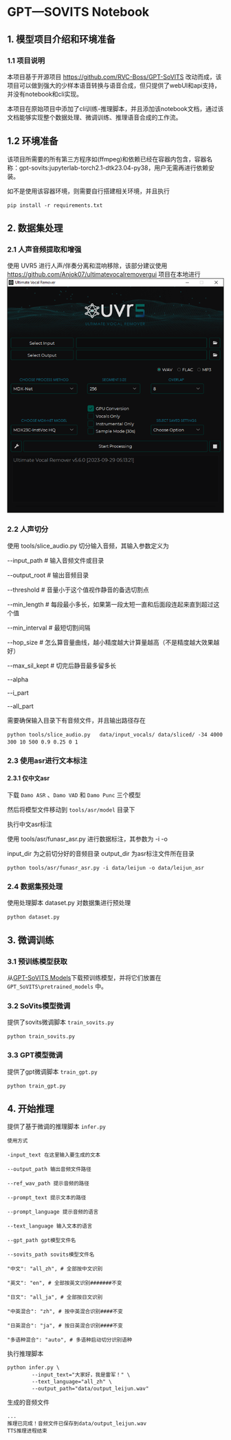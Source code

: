 # GPT—SOVITS Notebook

## 1. 模型项目介绍和环境准备

### 1.1 项目说明

本项目基于开源项目 https://github.com/RVC-Boss/GPT-SoVITS 改动而成，该项目可以做到强大的少样本语音转换与语音合成，但只提供了webUI和api支持，并没有notebook和cli实现。

本项目在原始项目中添加了cli训练-推理脚本，并且添加该notebook文档，通过该文档能够实现整个数据处理、微调训练、推理语音合成的工作流。

## 1.2 环境准备

该项目所需要的所有第三方程序如(ffmpeg)和依赖已经在容器内包含，容器名称：gpt-sovits:jupyterlab-torch2.1-dtk23.04-py38，用户无需再进行依赖安装。

如不是使用该容器环境，则需要自行搭建相关环境，并且执行

`pip install -r requirements.txt`


## 2. 数据集处理

### 2.1 人声音频提取和增强

使用 UVR5 进行人声/伴奏分离和混响移除，该部分建议使用 https://github.com/Anjok07/ultimatevocalremovergui 项目在本地进行
![image.png](picture/UVR5.png)


### 2.2 人声切分
使用 tools/slice_audio.py 切分输入音频，其输入参数定义为

--input_path # 输入音频文件或目录

--output_root # 输出音频目录

--threshold  # 音量小于这个值视作静音的备选切割点

--min_length  # 每段最小多长，如果第一段太短一直和后面段连起来直到超过这个值

--min_interval  # 最短切割间隔

--hop_size  # 怎么算音量曲线，越小精度越大计算量越高（不是精度越大效果越好）

--max_sil_kept  # 切完后静音最多留多长

--alpha

--i_part  

--all_part 


需要确保输入目录下有音频文件，并且输出路径存在

`python tools/slice_audio.py   data/input_vocals/ data/sliced/ -34 4000 300 10 500 0.9 0.25 0 1`


### 2.3 使用asr进行文本标注

#### 2.3.1 仅中文asr

下载 `Damo ASR` 、`Damo VAD` 和 `Damo Punc` 三个模型

然后将模型文件移动到 `tools/asr/model` 目录下

执行中文asr标注

使用 tools/asr/funasr_asr.py 进行数据标注，其参数为 -i -o

input_dir 为之前切分好的音频目录 output_dir 为asr标注文件所在目录

`python tools/asr/funasr_asr.py -i data/leijun -o data/leijun_asr`



### 2.4 数据集预处理

使用处理脚本 dataset.py 对数据集进行预处理

`python dataset.py`

## 3. 微调训练

### 3.1 预训练模型获取

从[GPT-SoVITS Models](https://www.icloud.com.cn/iclouddrive/056y_Xog_HXpALuVUjscIwTtg#GPT-SoVITS_Models)下载预训练模型，并将它们放置在 `GPT_SoVITS\pretrained_models` 中。


### 3.2 SoVits模型微调

提供了sovits微调脚本 `train_sovits.py`

`python train_sovits.py`

### 3.3 GPT模型微调

提供了gpt微调脚本 `train_gpt.py`

`python train_gpt.py`

## 4. 开始推理

提供了基于微调的推理脚本 `infer.py`
```
使用方式

-input_text 在这里输入要生成的文本

--output_path 输出音频文件路径

--ref_wav_path 提示音频的路径

--prompt_text 提示文本的路径

--prompt_language 提示音频的语言

--text_language 输入文本的语言

--gpt_path gpt模型文件名

--sovits_path sovits模型文件名

"中文": "all_zh", # 全部按中文识别

"英文": "en", # 全部按英文识别#######不变

"日文": "all_ja", # 全部按日文识别

"中英混合": "zh", # 按中英混合识别####不变

"日英混合": "ja", # 按日英混合识别####不变

"多语种混合": "auto", # 多语种启动切分识别语种
```
执行推理脚本
```
python infer.py \
        --input_text="大家好，我是雷军！" \
        --text_language="all_zh" \
        --output_path="data/output_leijun.wav"
```

生成的音频文件

```
...
推理已完成！音频文件已保存到data/output_leijun.wav
TTS推理进程结束
```
